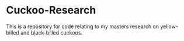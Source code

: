 # Cuckoo-Research
This is a repository for code relating to my masters research on yellow-billed and black-billed cuckoos.
